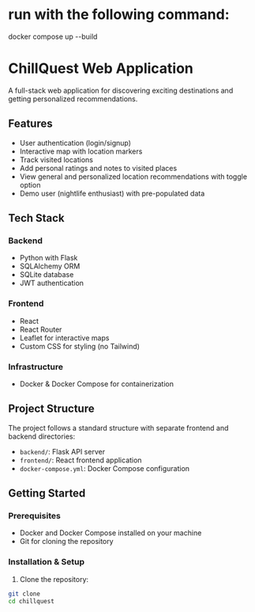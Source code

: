 # run with the following command:
docker compose up --build


# ChillQuest Web Application

A full-stack web application for discovering exciting destinations and getting personalized recommendations.

## Features

- User authentication (login/signup)
- Interactive map with location markers
- Track visited locations
- Add personal ratings and notes to visited places
- View general and personalized location recommendations with toggle option
- Demo user (nightlife enthusiast) with pre-populated data

## Tech Stack

### Backend
- Python with Flask
- SQLAlchemy ORM
- SQLite database
- JWT authentication

### Frontend
- React
- React Router
- Leaflet for interactive maps
- Custom CSS for styling (no Tailwind)

### Infrastructure
- Docker & Docker Compose for containerization

## Project Structure

The project follows a standard structure with separate frontend and backend directories:

- `backend/`: Flask API server
- `frontend/`: React frontend application
- `docker-compose.yml`: Docker Compose configuration

## Getting Started

### Prerequisites

- Docker and Docker Compose installed on your machine
- Git for cloning the repository

### Installation & Setup

1. Clone the repository:

```bash
git clone 
cd chillquest
